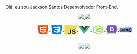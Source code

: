 Olá, eu sou Jackson Santos Desenvolvedor Front-End.
<div align="center">
  <a href="https://www.linkedin.com/in/jacksondev10">
  <img height="180em" src="https://github-readme-stats.vercel.app/api?username=jacksondev10&show_icons=true&theme=ocean_dark&include_all_commits=true&count_private=true"/>
  <img height="180em" src="https://github-readme-stats.vercel.app/api/top-langs/?username=jacksondev10&layout=compact&langs_count=7&theme=ocean_dark"/>
</div>

<div align="center" style="display: inline_block"><br>
  <img align="center"  height="30" width="40" src="https://raw.githubusercontent.com/devicons/devicon/master/icons/html5/html5-original.svg">
  <img align="center"  height="30" width="40" src="https://raw.githubusercontent.com/devicons/devicon/master/icons/css3/css3-original.svg">
  <img align="center"  height="30" width="40" src="https://github.com/devicons/devicon/blob/master/icons/javascript/javascript-original.svg">
  <img align="center"  height="30" width="40" src="https://github.com/devicons/devicon/blob/master/icons/vuejs/vuejs-original.svg">
  <img align="center"  height="30" width="40" src="https://github.com/devicons/devicon/blob/master/icons/nodejs/nodejs-plain.svg">
  <img align="center"  height="30" width="40" src="https://github.com/devicons/devicon/blob/master/icons/bootstrap/bootstrap-plain-wordmark.svg">
  <img align="center" " height="30" width="40" src="https://github.com/devicons/devicon/blob/master/icons/php/php-original.svg"> 
</div>

##

<div align="center">
 <a href="https://www.instagram.com/jacksonn.f/" target="_blank"><img src="https://img.shields.io/badge/-Instagram-%23E4405F?style=for-the-badge&logo=instagram&logoColor=white" target="_blank"></a>
 <a href="https://www.linkedin.com/in/jackson-santos-a57a16229" target="_blank"><img src="https://img.shields.io/badge/-LinkedIn-%230077B5?style=for-the-badge&logo=linkedin&logoColor=white" target="_blank"></a> 
</div>

